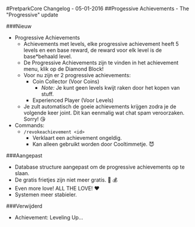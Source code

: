 #PretparkCore Changelog - 05-01-2016 
##Progessive Achievements - The "Progressive" update


###Nieuw
* Progressive Achievements
  * Achievements met levels, elke progressive achievement heeft 5 levels en een base reward, de reward voor elk level is de base*behaald level.
  * De Progressive Achievements zijn te vinden in het achievement menu, klik op de Diamond Block!
  * Voor nu zijn er 2 progressive achievements:
    * Coin Collector (Voor Coins)
      * *Note:* Je kunt geen levels kwijt raken door het kopen van stuff.
    * Experienced Player (Voor Levels)
  * Je zult automatisch de goeie achievements krijgen zodra je de volgende keer joint. Dit kan eenmalig wat chat spam veroorzaken. Sorry! :kissing_heart:
* Commands:  
  * ```/revokeachievement <id>```  
    * Verklaart een achievement ongeldig.  
    * Kan alleen gebruikt worden door Cooltimmetje. :smiling_imp:

###Aangepast
* Database structure aangepast om de progressive achievements op te slaan.
* De gratis frietjes zijn niet meer gratis. :fries: :moneybag:
* Even more love! ALL THE LOVE! :heart:
* Systemen meer stabieler.

###Verwijderd
* Achievement: Leveling Up...
